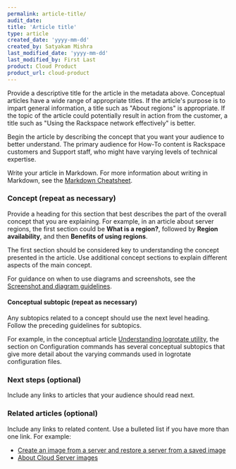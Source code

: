 ```yaml
---
permalink: article-title/
audit_date:
title: 'Article title'
type: article
created_date: 'yyyy-mm-dd'
created_by: Satyakam Mishra
last_modified_date: 'yyyy-mm-dd'
last_modified_by: First Last
product: Cloud Product
product_url: cloud-product
---
```


Provide a descriptive title for the article in the metadata above. Conceptual articles have a wide range of appropriate titles. If the article's purpose is to impart general information, a title such as "About regions" is appropriate. If the topic of the article could potentially result in action from the customer, a title such as "Using the Rackspace network effectively" is better.

Begin the article by describing the concept that you want your audience to better understand. The primary audience for How-To content is Rackspace customers and Support staff, who might have varying levels of technical expertise.

Write your article in Markdown. For more information about writing in Markdown, see the [Markdown Cheatsheet](https://github.com/adam-p/markdown-here/wiki/Markdown-Cheatsheet).

### Concept (repeat as necessary)

Provide a heading for this section that best describes the part of the overall concept that you are explaining. For example, in an article about server regions, the first section could be **What is a region?**, followed by **Region availability**, and then **Benefits of using regions**.

The first section should be considered key to understanding the concept presented in the article. Use additional concept sections to explain different aspects of the main concept.

For guidance on when to use diagrams and screenshots, see the [Screenshot and diagram guidelines](http://rackerlabs.github.io/docs-rackspace/style-guide/screenshot-diagram-guidelines.html).

#### Conceptual subtopic (repeat as necessary)

Any subtopics related to a concept should use the next level heading. Follow the preceding guidelines for subtopics.

For example, in the conceptual article [Understanding logrotate utility](/how-to/understanding-logrotate-utility), the section on Configuration commands has several conceptual subtopics that give more detail about the varying commands used in logrotate configuration files.

### Next steps (optional)

Include any links to articles that your audience should read next.

### Related articles (optional)

Include any links to related content. Use a bulleted list if you have more than one link. For example:

- [Create an image from a server and restore a server from a saved image](/how-to/create-an-image-from-a-server-and-restore-a-server-from-a-saved-image)
- [About Cloud Server images](/how-to/about-cloud-server-images)
